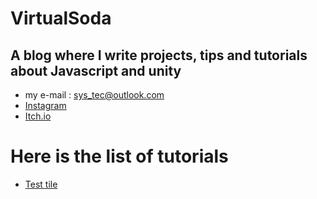 # VirtualSoda

## A blog where I write projects, tips and tutorials about Javascript and unity

- my e-mail : sys_tec@outlook.com
- [Instagram](https://www.instagram.com/virtualsoda.exe/)
- [Itch.io](https://mysticmagegames.itch.io)





# Here is the list of tutorials

- [Test tile](https://google.com)
